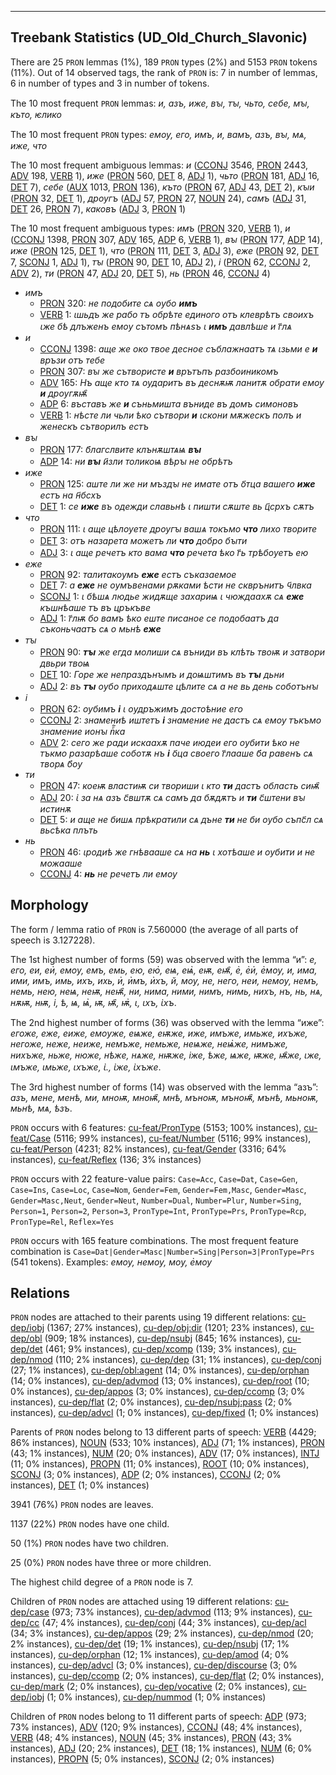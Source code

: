 

--------------------------------------------------------------------------------

## Treebank Statistics (UD_Old_Church_Slavonic)

There are 25 `PRON` lemmas (1%), 189 `PRON` types (2%) and 5153 `PRON` tokens (11%).
Out of 14 observed tags, the rank of `PRON` is: 7 in number of lemmas, 6 in number of types and 3 in number of tokens.

The 10 most frequent `PRON` lemmas: <em>и, азъ, иже, вꙑ, тꙑ, чьто, себе, мꙑ, къто, ѥлико</em>

The 10 most frequent `PRON` types:  <em>емоу, его, имъ, и, вамъ, азъ, вꙑ, мѧ, иже, что</em>

The 10 most frequent ambiguous lemmas: <em>и</em> ([CCONJ]() 3546, [PRON]() 2443, [ADV]() 198, [VERB]() 1), <em>иже</em> ([PRON]() 560, [DET]() 8, [ADJ]() 1), <em>чьто</em> ([PRON]() 181, [ADJ]() 16, [DET]() 7), <em>себе</em> ([AUX]() 1013, [PRON]() 136), <em>къто</em> ([PRON]() 67, [ADJ]() 43, [DET]() 2), <em>кꙑи</em> ([PRON]() 32, [DET]() 1), <em>дроугъ</em> ([ADJ]() 57, [PRON]() 27, [NOUN]() 24), <em>самъ</em> ([ADJ]() 31, [DET]() 26, [PRON]() 7), <em>каковъ</em> ([ADJ]() 3, [PRON]() 1)

The 10 most frequent ambiguous types:  <em>имъ</em> ([PRON]() 320, [VERB]() 1), <em>и</em> ([CCONJ]() 1398, [PRON]() 307, [ADV]() 165, [ADP]() 6, [VERB]() 1), <em>вꙑ</em> ([PRON]() 177, [ADP]() 14), <em>иже</em> ([PRON]() 125, [DET]() 1), <em>что</em> ([PRON]() 111, [DET]() 3, [ADJ]() 3), <em>еже</em> ([PRON]() 92, [DET]() 7, [SCONJ]() 1, [ADJ]() 1), <em>тꙑ</em> ([PRON]() 90, [DET]() 10, [ADJ]() 2), <em>і</em> ([PRON]() 62, [CCONJ]() 2, [ADV]() 2), <em>ти</em> ([PRON]() 47, [ADJ]() 20, [DET]() 5), <em>нь</em> ([PRON]() 46, [CCONJ]() 4)


* <em>имъ</em>
  * [PRON]() 320: <em>не подобите сѧ оубо <b>имъ</b></em>
  * [VERB]() 1: <em>ꙇшьдъ же рабо тъ обрѣте единого отъ клеврѣтъ своихъ ꙇже бѣ длъженъ емоу сътомъ пѣнѧѕъ ꙇ <b>имъ</b> давлѣше и г҃лѧ</em>
* <em>и</em>
  * [CCONJ]() 1398: <em>аще же око твое десное съблажнаатъ тѧ ꙇзьми е <b>и</b> връзи отъ тебе</em>
  * [PRON]() 307: <em>вꙑ же сътвористе <b>и</b> врътъпъ разбоиникомъ</em>
  * [ADV]() 165: <em>Нъ аще кто тѧ оударитъ въ деснѫѭ ланитѫ обрати емоу <b>и</b> дроугѫѭ҄</em>
  * [ADP]() 6: <em>въставъ же <b>и</b> съньмишта въниде въ домъ симоновъ</em>
  * [VERB]() 1: <em>нѣсте ли чьли ѣко сътвори <b>и</b> ꙇскони мѫжескъ полъ и женескъ сътворилъ естъ</em>
* <em>вꙑ</em>
  * [PRON]() 177: <em>б҃лагслвите клънѫштѧѩ <b>вꙑ</b></em>
  * [ADP]() 14: <em>ни <b>вꙑ</b> и҃зли толикоѩ вѣрꙑ не обрѣтъ</em>
* <em>иже</em>
  * [PRON]() 125: <em>аште ли же ни мъздꙑ не имате отъ о҃тца вашего <b>иже</b> естъ на н҃бсхъ</em>
  * [DET]() 1: <em>се <b>иже</b> въ одежди славьнѣ ꙇ пишти сѫште вь ц҃срхъ сѫтъ</em>
* <em>что</em>
  * [PRON]() 111: <em>ꙇ аще цѣлоуете дроугꙑ вашѧ токъмо <b>что</b> лихо творите</em>
  * [DET]() 3: <em>отъ назарета можетъ ли <b>что</b> добро бꙑти</em>
  * [ADJ]() 3: <em>ꙇ аще речетъ кто вама <b>что</b> речета ѣко г҃ь трѣбоуетъ ею</em>
* <em>еже</em>
  * [PRON]() 92: <em>талитакоумъ <b>еже</b> естъ съказаемое</em>
  * [DET]() 7: <em>а <b>еже</b> не оумъвенами рѫками ѣсти не скврънитъ ч҃лвка</em>
  * [SCONJ]() 1: <em>ꙇ бѣшѧ людье жидѫще захариѩ ꙇ чюждаахѫ сѧ <b>еже</b> къшнѣаше тъ въ цръкъве</em>
  * [ADJ]() 1: <em>г҃лѭ бо вамъ ѣко еште писаное се подобаатъ да съконьчаатъ сѧ о мьнѣ <b>еже</b></em>
* <em>тꙑ</em>
  * [PRON]() 90: <em><b>тꙑ</b> же егда молиши сѧ въниди въ клѣть твоѭ и затвори двьри твоѩ</em>
  * [DET]() 10: <em>Горе же непраздънꙑмъ и доѩштимъ въ <b>тꙑ</b> дьни</em>
  * [ADJ]() 2: <em>въ <b>тꙑ</b> оубо приходѧште цѣлите сѧ а не вь день соботънꙑ</em>
* <em>і</em>
  * [PRON]() 62: <em>оубимъ <b>і</b> ꙇ оудръжимъ достоѣние его</em>
  * [CCONJ]() 2: <em>знамениѣ иштетъ <b>і</b> знамение не дастъ сѧ емоу тъкъмо знамение ионꙑ пⷬ҇ка</em>
  * [ADV]() 2: <em>сего же ради искаахѫ паче июдеи его оубити ѣко не тъкмо разарѣаше соботѫ нъ <b>і</b> о҃ца своего г҃лааше б҃а равенъ сѧ творѧ б҃оу</em>
* <em>ти</em>
  * [PRON]() 47: <em>коеѭ властиѭ си твориши ꙇ кто <b>ти</b> дастъ область сиѭ҄</em>
  * [ADJ]() 20: <em>ꙇ҅ за нѧ азъ с҃вштѫ сѧ самъ да бѫдѫтъ и <b>ти</b> с҃штени вꙑ истинѫ</em>
  * [DET]() 5: <em>и аще не бишѧ прѣкратили сѧ дъне <b>ти</b> не би оубо съпс҃л сѧ вьсѣка плъть</em>
* <em>нь</em>
  * [PRON]() 46: <em>ꙇродиѣ же гнѣвааше сѧ на <b>нь</b> ꙇ хотѣаше и оубити и не можааше</em>
  * [CCONJ]() 4: <em><b>нь</b> не речетъ ли емоу</em>

## Morphology

The form / lemma ratio of `PRON` is 7.560000 (the average of all parts of speech is 3.127228).

The 1st highest number of forms (59) was observed with the lemma “и”: <em>е, его, еи, еи҅, емоу, емъ, емь, ею, ею҅, еѩ, еѩ҅, еѭ, еѭ҄, е҅, е҅и҅, е҅моу, и, има, ими, имъ, имь, ихъ, ихь, и҅, и҅мъ, и҅хъ, й, моу, не, него, неи, немоу, немъ, немь, нею, неѩ, неѭ, неѭ҄, ни, нима, ними, нимъ, нимь, нихъ, нъ, нь, нѧ, нѫѭ, нѭ, і, ѣ, ѩ, ѩ҅, ѭ, ѭ҄, ѭ҅, ꙇ, ꙇхъ, ꙇ҅хъ</em>.

The 2nd highest number of forms (36) was observed with the lemma “иже”: <em>егоже, еже, еиже, емоуже, еѩже, еѭже, иже, имъже, имьже, ихъже, негоже, неже, неиже, немъже, немьже, неѩже, неѩ҅же, нимъже, нихъже, ньже, нюже, нѣже, нѧже, нѭже, іже, ѣже, ѩже, ѭже, ѭ҄же, ꙇже, ꙇмъже, ꙇмьже, ꙇхъже, ꙇ҅., ꙇ҅же, ꙇ҅хъже</em>.

The 3rd highest number of forms (14) was observed with the lemma “азъ”: <em>азъ, мене, менѣ, ми, мноѭ, мноѭ҄, мнѣ, мъноѭ, мъноѭ҄, мънѣ, мьноѭ, мьнѣ, мѧ, ѣзъ</em>.

`PRON` occurs with 6 features: [cu-feat/PronType]() (5153; 100% instances), [cu-feat/Case]() (5116; 99% instances), [cu-feat/Number]() (5116; 99% instances), [cu-feat/Person]() (4231; 82% instances), [cu-feat/Gender]() (3316; 64% instances), [cu-feat/Reflex]() (136; 3% instances)

`PRON` occurs with 22 feature-value pairs: `Case=Acc`, `Case=Dat`, `Case=Gen`, `Case=Ins`, `Case=Loc`, `Case=Nom`, `Gender=Fem`, `Gender=Fem,Masc`, `Gender=Masc`, `Gender=Masc,Neut`, `Gender=Neut`, `Number=Dual`, `Number=Plur`, `Number=Sing`, `Person=1`, `Person=2`, `Person=3`, `PronType=Int`, `PronType=Prs`, `PronType=Rcp`, `PronType=Rel`, `Reflex=Yes`

`PRON` occurs with 165 feature combinations.
The most frequent feature combination is `Case=Dat|Gender=Masc|Number=Sing|Person=3|PronType=Prs` (541 tokens).
Examples: <em>емоу, немоу, моу, е҅моу</em>


## Relations

`PRON` nodes are attached to their parents using 19 different relations: [cu-dep/iobj]() (1367; 27% instances), [cu-dep/obj:dir]() (1201; 23% instances), [cu-dep/obl]() (909; 18% instances), [cu-dep/nsubj]() (845; 16% instances), [cu-dep/det]() (461; 9% instances), [cu-dep/xcomp]() (139; 3% instances), [cu-dep/nmod]() (110; 2% instances), [cu-dep/dep]() (31; 1% instances), [cu-dep/conj]() (27; 1% instances), [cu-dep/obl:agent]() (14; 0% instances), [cu-dep/orphan]() (14; 0% instances), [cu-dep/advmod]() (13; 0% instances), [cu-dep/root]() (10; 0% instances), [cu-dep/appos]() (3; 0% instances), [cu-dep/ccomp]() (3; 0% instances), [cu-dep/flat]() (2; 0% instances), [cu-dep/nsubj:pass]() (2; 0% instances), [cu-dep/advcl]() (1; 0% instances), [cu-dep/fixed]() (1; 0% instances)

Parents of `PRON` nodes belong to 13 different parts of speech: [VERB]() (4429; 86% instances), [NOUN]() (533; 10% instances), [ADJ]() (71; 1% instances), [PRON]() (43; 1% instances), [NUM]() (20; 0% instances), [ADV]() (17; 0% instances), [INTJ]() (11; 0% instances), [PROPN]() (11; 0% instances), [ROOT]() (10; 0% instances), [SCONJ]() (3; 0% instances), [ADP]() (2; 0% instances), [CCONJ]() (2; 0% instances), [DET]() (1; 0% instances)

3941 (76%) `PRON` nodes are leaves.

1137 (22%) `PRON` nodes have one child.

50 (1%) `PRON` nodes have two children.

25 (0%) `PRON` nodes have three or more children.

The highest child degree of a `PRON` node is 7.

Children of `PRON` nodes are attached using 19 different relations: [cu-dep/case]() (973; 73% instances), [cu-dep/advmod]() (113; 9% instances), [cu-dep/cc]() (47; 4% instances), [cu-dep/conj]() (44; 3% instances), [cu-dep/acl]() (34; 3% instances), [cu-dep/appos]() (29; 2% instances), [cu-dep/nmod]() (20; 2% instances), [cu-dep/det]() (19; 1% instances), [cu-dep/nsubj]() (17; 1% instances), [cu-dep/orphan]() (12; 1% instances), [cu-dep/amod]() (4; 0% instances), [cu-dep/advcl]() (3; 0% instances), [cu-dep/discourse]() (3; 0% instances), [cu-dep/ccomp]() (2; 0% instances), [cu-dep/flat]() (2; 0% instances), [cu-dep/mark]() (2; 0% instances), [cu-dep/vocative]() (2; 0% instances), [cu-dep/iobj]() (1; 0% instances), [cu-dep/nummod]() (1; 0% instances)

Children of `PRON` nodes belong to 11 different parts of speech: [ADP]() (973; 73% instances), [ADV]() (120; 9% instances), [CCONJ]() (48; 4% instances), [VERB]() (48; 4% instances), [NOUN]() (45; 3% instances), [PRON]() (43; 3% instances), [ADJ]() (20; 2% instances), [DET]() (18; 1% instances), [NUM]() (6; 0% instances), [PROPN]() (5; 0% instances), [SCONJ]() (2; 0% instances)

